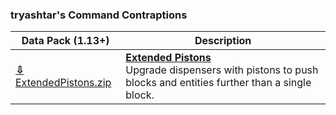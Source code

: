### tryashtar's Command Contraptions
Data Pack (1.13+)|Description
---|---
[**⇩** ExtendedPistons.zip](https://minhaskamal.github.io/DownGit/#/home?url=https://github.com/tryashtar/datapacks/tree/master/ExtendedPistons&rootDirectory=false)|[**Extended Pistons**](...)<br/>Upgrade dispensers with pistons to push blocks and entities further than a single block.
